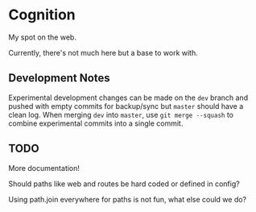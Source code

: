 Cognition
=========
My spot on the web.

Currently, there's not much here but a base to work with.

Development Notes
-----------------
Experimental development changes can be made on the `dev` branch and pushed
with empty commits for backup/sync but `master` should have a clean log.
When merging `dev` into `master`, use `git merge --squash` to combine
experimental commits into a single commit.

TODO
----
More documentation!

Should paths like web and routes be hard coded or defined in config?

Using path.join everywhere for paths is not fun, what else could we do?

